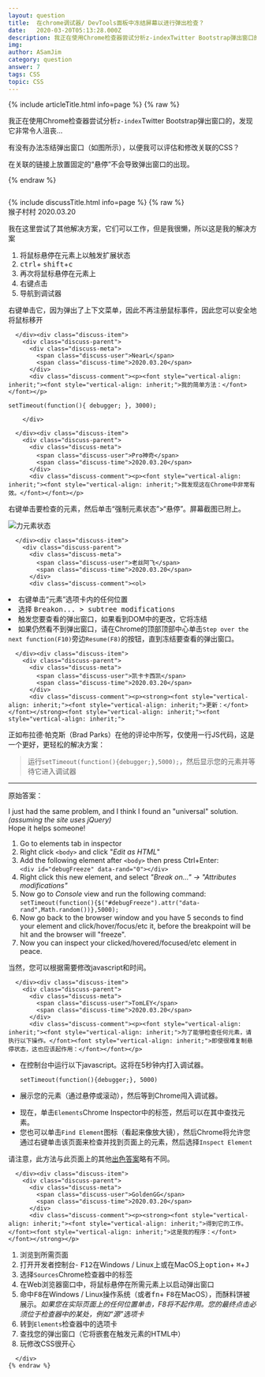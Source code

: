 ```yaml
---
layout: question
title:  在chrome调试器/ DevTools面板中冻结屏幕以进行弹出检查？
date:   2020-03-20T05:13:28.000Z
description: 我正在使用Chrome检查器尝试分析z-indexTwitter Bootstrap弹出窗口的，发现它非常令人沮丧...有没有办法冻结弹出窗口（如图所...
img: 
author: ASamJim
category: question
answer: 7
tags: CSS
topic: CSS
---
```

<div class="article-root">
  <div class="article">
    {% include articleTitle.html info=page %}
    {% raw %}
    <div class="article-content"><p><font style="vertical-align: inherit;"><font style="vertical-align: inherit;">我正在使用Chrome检查器尝试分析</font></font><code>z-index</code><font style="vertical-align: inherit;"><font style="vertical-align: inherit;">Twitter Bootstrap弹出窗口的，发现它非常令人沮丧...</font></font></p>

<p><font style="vertical-align: inherit;"><font style="vertical-align: inherit;">有没有办法冻结弹出窗口（如图所示），以便我可以评估和修改关联的CSS？</font></font></p>

<p><font style="vertical-align: inherit;"><font style="vertical-align: inherit;">在关联的链接上放置固定的“悬停”不会导致弹出窗口的出现。 </font></font></p></div>
    {% endraw %}
  </div>
  <p style="height: 0;width:0;overflow: hidden;"> 第2469篇《在chrome调试器/ DevTools面板中冻结屏幕以进行弹出检查？》来自Winter(https://github.com/aiyld/aiyld.github.io)的站点</p>
  <div class="discuss-wrapper">
    {% include discussTitle.html info=page %}
    {% raw %}
    <div class="discuss-item">
        <div class="discuss-parent">
          <div class="discuss-meta">
            <span class="discuss-user">猴子村村</span>
            <span class="discuss-time">2020.03.20</span>
          </div>
          <div class="discuss-comment"><p><font style="vertical-align: inherit;"><font style="vertical-align: inherit;">我在这里尝试了其他解决方案，它们可以工作，但是我很懒，所以这是我的解决方案</font></font></p>

<ol>
<li><font style="vertical-align: inherit;"><font style="vertical-align: inherit;">将鼠标悬停在元素上以触发扩展状态</font></font></li>
<li><kbd>ctrl</kbd><font style="vertical-align: inherit;"><font style="vertical-align: inherit;">+ </font></font><kbd>shift</kbd><font style="vertical-align: inherit;"><font style="vertical-align: inherit;">+</font></font><kbd>c</kbd></li>
<li><font style="vertical-align: inherit;"><font style="vertical-align: inherit;">再次将鼠标悬停在元素上</font></font></li>
<li><font style="vertical-align: inherit;"><font style="vertical-align: inherit;">右键点击</font></font></li>
<li><font style="vertical-align: inherit;"><font style="vertical-align: inherit;">导航到调试器</font></font></li>
</ol>

<p><font style="vertical-align: inherit;"><font style="vertical-align: inherit;">右键单击它，因为弹出了上下文菜单，因此不再注册鼠标事件，因此您可以安全地将鼠标移开</font></font></p></div>
        </div>
        
      </div><div class="discuss-item">
        <div class="discuss-parent">
          <div class="discuss-meta">
            <span class="discuss-user">NearL</span>
            <span class="discuss-time">2020.03.20</span>
          </div>
          <div class="discuss-comment"><p><font style="vertical-align: inherit;"><font style="vertical-align: inherit;">我的简单方法：</font></font></p>

<pre><code>setTimeout(function(){ debugger; }, 3000);
</code></pre></div>
        </div>
        
      </div><div class="discuss-item">
        <div class="discuss-parent">
          <div class="discuss-meta">
            <span class="discuss-user">Pro神奇</span>
            <span class="discuss-time">2020.03.20</span>
          </div>
          <div class="discuss-comment"><p><font style="vertical-align: inherit;"><font style="vertical-align: inherit;">我发现这在Chrome中非常有效。</font></font></p>

<p><font style="vertical-align: inherit;"><font style="vertical-align: inherit;">右键单击要检查的元素，然后单击“强制元素状态”&gt;“悬停”。</font><font style="vertical-align: inherit;">屏幕截图已附上。</font></font></p>

<p><img src="https://i.stack.imgur.com/1xqc4.png" alt="力元素状态"></p></div>
        </div>
        
      </div><div class="discuss-item">
        <div class="discuss-parent">
          <div class="discuss-meta">
            <span class="discuss-user">老丝阿飞</span>
            <span class="discuss-time">2020.03.20</span>
          </div>
          <div class="discuss-comment"><ol>
<li><font style="vertical-align: inherit;"><font style="vertical-align: inherit;">右键单击“元素”选项卡内的任何位置</font></font></li>
<li><font style="vertical-align: inherit;"><font style="vertical-align: inherit;">选择 </font></font><kbd>Breakon... &gt;</kbd><kbd> subtree modifications</kbd></li>
<li><font style="vertical-align: inherit;"><font style="vertical-align: inherit;">触发您要查看的弹出窗口，如果看到DOM中的更改，它将冻结</font></font></li>
<li><font style="vertical-align: inherit;"><font style="vertical-align: inherit;">如果仍然看不到弹出窗口，请</font><font style="vertical-align: inherit;">在Chrome的顶部顶部中心</font><font style="vertical-align: inherit;">单击</font></font><code>Step over the next function(F10)</code><font style="vertical-align: inherit;"><font style="vertical-align: inherit;">旁边</font></font><code>Resume(F8)</code><font style="vertical-align: inherit;"><font style="vertical-align: inherit;">的</font><font style="vertical-align: inherit;">按钮</font><font style="vertical-align: inherit;">，直到冻结要查看的弹出窗口。</font></font></li>
</ol></div>
        </div>
        
      </div><div class="discuss-item">
        <div class="discuss-parent">
          <div class="discuss-meta">
            <span class="discuss-user">凯卡卡西凯</span>
            <span class="discuss-time">2020.03.20</span>
          </div>
          <div class="discuss-comment"><p><strong><font style="vertical-align: inherit;"><font style="vertical-align: inherit;">更新：</font></font></strong><font style="vertical-align: inherit;"><font style="vertical-align: inherit;"> 
正如布拉德·帕克斯（Brad Parks）在他的评论中所写，仅使用一行JS代码，这是一个更好，更轻松的解决方案：</font></font></p>

<blockquote>
  <p><font style="vertical-align: inherit;"><font style="vertical-align: inherit;">运行</font></font><code>setTimeout(function(){debugger;},5000);</code><font style="vertical-align: inherit;"><font style="vertical-align: inherit;">，然后显示您的元素并等待它进入调试器</font></font></p>
</blockquote>

<hr>

<p><font style="vertical-align: inherit;"><font style="vertical-align: inherit;">原始答案：</font></font></p>

<p>I just had the same problem, and I think I found an "universal" solution. <em>(assuming the site uses jQuery)</em> <br>
Hope it helps someone!</p>

<ol>
<li>Go to elements tab in inspector</li>
<li>Right click <code>&lt;body&gt;</code> and click "<em>Edit as HTML</em>"</li>
<li>Add the following element after <code>&lt;body&gt;</code> then press Ctrl+Enter: <br><code>&lt;div id="debugFreeze" data-rand="0"&gt;&lt;/div&gt;</code></li>
<li>Right click this new element, and select <em>"Break on..." -&gt; "Attributes modifications"</em></li>
<li>Now go to <em>Console</em> view and run the following command: <br><code>setTimeout(function(){$("#debugFreeze").attr("data-rand",Math.random())},5000);</code></li>
<li>Now go back to the browser window and you have 5 seconds to find your element and click/hover/focus/etc it, before the breakpoint will be hit and the browser will "freeze".</li>
<li>Now you can inspect your clicked/hovered/focused/etc element in peace.</li>
</ol>

<p><font style="vertical-align: inherit;"><font style="vertical-align: inherit;">当然，您可以根据需要修改javascript和时间。</font></font></p></div>
        </div>
        
      </div><div class="discuss-item">
        <div class="discuss-parent">
          <div class="discuss-meta">
            <span class="discuss-user">TomLEY</span>
            <span class="discuss-time">2020.03.20</span>
          </div>
          <div class="discuss-comment"><p><font style="vertical-align: inherit;"><font style="vertical-align: inherit;">为了能够检查任何元素，请执行以下操作。</font><font style="vertical-align: inherit;">即使很难复制悬停状态，这也应该起作用：</font></font></p>

<ul>
<li><p><font style="vertical-align: inherit;"><font style="vertical-align: inherit;">在控制台中运行以下javascript。</font><font style="vertical-align: inherit;">这将在5秒钟内打入调试器。</font></font></p>

<p><code>setTimeout(function(){debugger;}, 5000)</code></p></li>
<li><p><font style="vertical-align: inherit;"><font style="vertical-align: inherit;">展示您的元素（通过悬停或滚动），然后等到Chrome闯入调试器。 </font></font></p></li>
<li><font style="vertical-align: inherit;"><font style="vertical-align: inherit;">现在，单击</font></font><code>Elements</code><font style="vertical-align: inherit;"><font style="vertical-align: inherit;">Chrome Inspector中</font><font style="vertical-align: inherit;">的</font><font style="vertical-align: inherit;">标签，然后可以在其中查找元素。</font></font></li>
<li><font style="vertical-align: inherit;"><font style="vertical-align: inherit;">您也可以单击</font></font><code>Find Element</code><font style="vertical-align: inherit;"><font style="vertical-align: inherit;">图标（看起来像放大镜），然后Chrome将允许您通过右键单击该页面来检查并找到页面上的元素，然后选择</font></font><code>Inspect Element</code></li>
</ul>

<p><font style="vertical-align: inherit;"><font style="vertical-align: inherit;">请注意，此方法</font><font style="vertical-align: inherit;">与此页面上的</font><font style="vertical-align: inherit;">其他</font></font><a href="https://stackoverflow.com/a/23096743/26510"><font style="vertical-align: inherit;"><font style="vertical-align: inherit;">出色答案</font></font></a><font style="vertical-align: inherit;"><font style="vertical-align: inherit;">略有不同</font><font style="vertical-align: inherit;">。</font></font></p></div>
        </div>
        
      </div><div class="discuss-item">
        <div class="discuss-parent">
          <div class="discuss-meta">
            <span class="discuss-user">GoldenGG</span>
            <span class="discuss-time">2020.03.20</span>
          </div>
          <div class="discuss-comment"><p><strong><font style="vertical-align: inherit;"><font style="vertical-align: inherit;">得到它的工作。</font><font style="vertical-align: inherit;">这是我的程序：</font></font></strong></p>

<ol>
<li><font style="vertical-align: inherit;"><font style="vertical-align: inherit;">浏览到所需页面</font></font></li>
<li><font style="vertical-align: inherit;"><font style="vertical-align: inherit;">打开开发者控制台- </font></font><kbd>F12</kbd><font style="vertical-align: inherit;"><font style="vertical-align: inherit;">在Windows / Linux上或</font><font style="vertical-align: inherit;">在MacOS上</font></font><kbd>option</kbd><font style="vertical-align: inherit;"><font style="vertical-align: inherit;">+ </font></font><kbd>⌘</kbd><font style="vertical-align: inherit;"><font style="vertical-align: inherit;">+</font></font><kbd>J</kbd><font style="vertical-align: inherit;"></font></li>
<li><font style="vertical-align: inherit;"><font style="vertical-align: inherit;">选择</font></font><code>Sources</code><font style="vertical-align: inherit;"><font style="vertical-align: inherit;">Chrome检查器中</font><font style="vertical-align: inherit;">的</font><font style="vertical-align: inherit;">标签</font></font></li>
<li><font style="vertical-align: inherit;"><font style="vertical-align: inherit;">在Web浏览器窗口中，将鼠标悬停在所需元素上以启动弹出窗口</font></font></li>
<li><font style="vertical-align: inherit;"><font style="vertical-align: inherit;">命中</font></font><kbd>F8</kbd><font style="vertical-align: inherit;"><font style="vertical-align: inherit;">在Windows / Linux操作系统（或者</font></font><kbd>fn</kbd><font style="vertical-align: inherit;"><font style="vertical-align: inherit;">+ </font></font><kbd>F8</kbd><font style="vertical-align: inherit;"><font style="vertical-align: inherit;">在MacOS），而酥料饼被展示。</font></font><em><font style="vertical-align: inherit;"><font style="vertical-align: inherit;">如果您在实际页面上的任何位置单击，F8将不起作用。</font><font style="vertical-align: inherit;">您的最终点击必须位于检查器中的某处，例如“源”选项卡</font></font></em></li>
<li><font style="vertical-align: inherit;"><font style="vertical-align: inherit;">转到</font></font><code>Elements</code><font style="vertical-align: inherit;"><font style="vertical-align: inherit;">检查器中</font><font style="vertical-align: inherit;">的</font><font style="vertical-align: inherit;">选项卡</font></font></li>
<li><font style="vertical-align: inherit;"><font style="vertical-align: inherit;">查找您的弹出窗口（它将嵌套在触发元素的HTML中）</font></font></li>
<li><font style="vertical-align: inherit;"><font style="vertical-align: inherit;">玩修改CSS很开心</font></font></li>
</ol></div>
        </div>
        
      </div>
    {% endraw %}
  </div>
<div>

